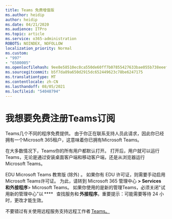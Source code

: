 ```yaml
---
title: Teams 免费增值版
ms.author: heidip
author: heidip
ms.date: 04/21/2020
ms.audience: ITPro
ms.topic: article
ms.service: o365-administration
ROBOTS: NOINDEX, NOFOLLOW
localization_priority: Normal
ms.custom:
- "997"
- "6500005"
ms.openlocfilehash: 9ee8e58510ec8ca550de60ff7b07855427633bae055b738eeef3e838edd7c609
ms.sourcegitcommit: b5f7da89a650d2915dc652449623c78be6247175
ms.translationtype: MT
ms.contentlocale: zh-CN
ms.lasthandoff: 08/05/2021
ms.locfileid: "54048794"
---
```

# <a name="id-like-to-sign-up-for-teams-for-free"></a>我想要免费注册Teams订阅

Teams几个不同的程序免费提供。 由于你正在联系支持人员此请求，因此你已经拥有一个Microsoft 365租户，这意味着你已拥有Microsoft Teams。

在大多数情况下，Teams你的所有用户都默认打开。 打开后，用户就可以运行 Teams，无论是通过安装桌面客户端和移动客户端，[](https://docs.microsoft.com/MicrosoftTeams/get-clients#desktop-client)还是从浏览器运行    [](https://docs.microsoft.com/MicrosoftTeams/get-clients#mobile-clients) [](https://dos.microsoft.com/MicrosoftTeams/get-clients#web-client)   Microsoft Teams。 [](https://www.microsoft.com/microsoft-teams/teams-for-work)

EDU Microsoft Teams 教育版 (除外) 。 如果你有 EDU 许可证，则需要手动启用Microsoft Teams许可证。 为此，请转到 Microsoft 365 管理中心 **> Services 和外接程序**> Microsoft Teams。 如果你使用的是新的管理Teams，必须关闭"试用新的管理中心"以 ****   查找服务和 **外接程序**。重要提示：可能需要等待 24 小时，更改才能生效。

不要错过有关使用远程服务支持远程工作者 [Teams。](https://docs.microsoft.com/MicrosoftTeams/support-remote-work-with-teams)
